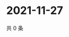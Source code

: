 # 2021-11-27

共 0 条

<!-- BEGIN WEIBO -->
<!-- 最后更新时间 Sat Nov 27 2021 12:00:46 GMT+0800 (China Standard Time) -->

<!-- END WEIBO -->
